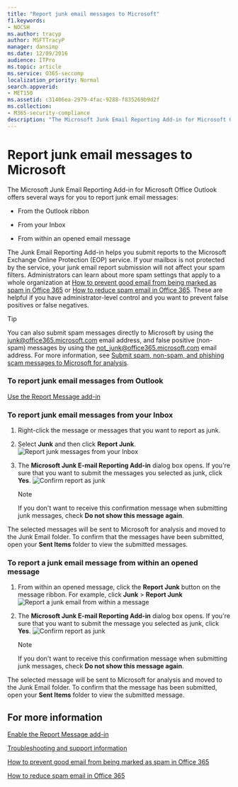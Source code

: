 ```yaml
---
title: "Report junk email messages to Microsoft"
f1.keywords:
- NOCSH
ms.author: tracyp
author: MSFTTracyP
manager: dansimp
ms.date: 12/09/2016
audience: ITPro
ms.topic: article
ms.service: O365-seccomp
localization_priority: Normal
search.appverid:
- MET150
ms.assetid: c31406ea-2979-4fac-9288-f835269b9d2f
ms.collection:
- M365-security-compliance
description: "The Microsoft Junk Email Reporting Add-in for Microsoft Office Outlook offers several ways for you to report junk email messages:"
---
```


# Report junk email messages to Microsoft

The Microsoft Junk Email Reporting Add-in for Microsoft Office Outlook offers several ways for you to report junk email messages:

- From the Outlook ribbon

- From your Inbox

- From within an opened email message

The Junk Email Reporting Add-in helps you submit reports to the Microsoft Exchange Online Protection (EOP) service. If your mailbox is not protected by the service, your junk email report submission will not affect your spam filters. Administrators can learn about more spam settings that apply to a whole organization at [How to prevent good email from being marked as spam in Office 365](prevent-email-from-being-marked-as-spam.md) or [How to reduce spam email in Office 365](reduce-spam-email.md). These are helpful if you have administrator-level control and you want to prevent false positives or false negatives.

> [!TIP]
> You can also submit spam messages directly to Microsoft by using the [junk@office365.microsoft.com](mailto:junk@office365.microsoft.com) email address, and false positive (non-spam) messages by using the [not_junk@office365.microsoft.com](mailto:not_junk@office365.microsoft.com) email address. For more information, see [Submit spam, non-spam, and phishing scam messages to Microsoft for analysis](submit-spam-non-spam-and-phishing-scam-messages-to-microsoft-for-analysis.md).

### To report junk email messages from Outlook

[Use the Report Message add-in](https://support.office.com/article/b5caa9f1-cdf3-4443-af8c-ff724ea719d2)

### To report junk email messages from your Inbox

1. Right-click the message or messages that you want to report as junk.

2. Select **Junk** and then click **Report Junk**.
    ![Report junk messages from your Inbox](../media/EOP-Outlook-Junk-Reporting-Tool-3.jpg)

3. The **Microsoft Junk E-mail Reporting Add-in** dialog box opens. If you're sure that you want to submit the messages you selected as junk, click **Yes**.
    ![Confirm report as junk](../media/EOP-Outlook-Junk-Reporting-Tool-2.jpg)

    > [!NOTE]
    > If you don't want to receive this confirmation message when submitting junk messages, check **Do not show this message again**.

The selected messages will be sent to Microsoft for analysis and moved to the Junk Email folder. To confirm that the messages have been submitted, open your **Sent Items** folder to view the submitted messages.

### To report a junk email message from within an opened message

1. From within an opened message, click the **Report Junk** button on the message ribbon. For example, click **Junk** \> **Report Junk**
    ![Report a junk email from within a message](../media/EOP-Outlook-Junk-Reporting-Tool-4.jpg)

2. The **Microsoft Junk E-mail Reporting Add-in** dialog box opens. If you're sure that you want to submit the message you selected as junk, click **Yes**.
    ![Confirm report as junk](../media/EOP-Outlook-Junk-Reporting-Tool-2.jpg)

    > [!NOTE]
    > If you don't want to receive this confirmation message when submitting junk messages, check **Do not show this message again**.

The selected message will be sent to Microsoft for analysis and moved to the Junk Email folder. To confirm that the message has been submitted, open your **Sent Items** folder to view the submitted message.

## For more information

[Enable the Report Message add-in](enable-the-report-message-add-in.md)

[Troubleshooting and support information](troubleshooting-and-support-information.md)

[How to prevent good email from being marked as spam in Office 365](prevent-email-from-being-marked-as-spam.md)

[How to reduce spam email in Office 365](reduce-spam-email.md)
